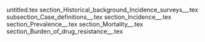 untitled.tex
section_Historical_background_Incidence_surveys__.tex
subsection_Case_definitions__.tex
section_Incidence__.tex
section_Prevalence__.tex
section_Mortality__.tex
section_Burden_of_drug_resistance__.tex
